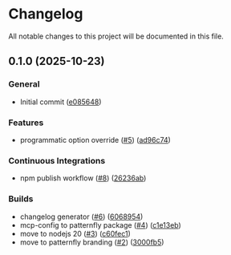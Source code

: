 # Changelog
All notable changes to this project will be documented in this file.

## 0.1.0 (2025-10-23)


### General
*  Initial commit  ([e085648](https://github.com/patternfly/patternfly-mcp/commit/e085648993c6c85ecba8e431f93c0805f4ce6a20))

### Features
*  programmatic option override ([#5](https://github.com/patternfly/patternfly-mcp/pull/5)) ([ad96c74](https://github.com/patternfly/patternfly-mcp/commit/ad96c74b7dccc153cb9b664a1c7e71ac2c293452))

### Continuous Integrations
*  npm publish workflow ([#8](https://github.com/patternfly/patternfly-mcp/pull/8)) ([26236ab](https://github.com/patternfly/patternfly-mcp/commit/26236ab57b126e620c26d2da147bc45f3396d2f4))

### Builds
*  changelog generator ([#6](https://github.com/patternfly/patternfly-mcp/pull/6)) ([6068954](https://github.com/patternfly/patternfly-mcp/commit/606895485f1c2a1659c1920dc30347373f01604a))
*  mcp-config to patternfly package ([#4](https://github.com/patternfly/patternfly-mcp/pull/4)) ([c1e13eb](https://github.com/patternfly/patternfly-mcp/commit/c1e13ebadc2b0cacca2570bf95c406d8e5821916))
*  move to nodejs 20 ([#3](https://github.com/patternfly/patternfly-mcp/pull/3)) ([c60fec1](https://github.com/patternfly/patternfly-mcp/commit/c60fec1a86ba6970575ded02bd82a8e7b1c8a2d6))
*  move to patternfly branding ([#2](https://github.com/patternfly/patternfly-mcp/pull/2)) ([3000fb5](https://github.com/patternfly/patternfly-mcp/commit/3000fb5f7f20a8c4db727b6a4cdb269e3ca19241))

